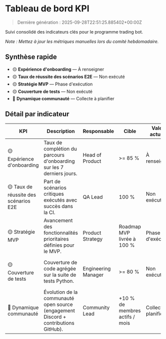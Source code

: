 # Tableau de bord KPI

> Dernière génération : 2025-09-28T22:51:25.885402+00:00Z

Suivi consolidé des indicateurs clés pour le programme trading bot.

_Note : Mettez à jour les métriques manuelles lors du comité hebdomadaire._

## Synthèse rapide

- 🟡 **Expérience d'onboarding** — À renseigner
- 🟡 **Taux de réussite des scénarios E2E** — Non exécuté
- 🟡 **Stratégie MVP** — Phase d'exécution
- 🟡 **Couverture de tests** — Non exécuté
- 🔴 **Dynamique communauté** — Collecte à planifier

## Détail par indicateur

| KPI | Description | Responsable | Cible | Valeur actuelle | Source | Mode | Cadence | Dernière mise à jour | Notes |
| --- | --- | --- | --- | --- | --- | --- | --- | --- | --- |
| 🟡 Expérience d'onboarding | Taux de complétion du parcours d'onboarding sur les 7 derniers jours. | Head of Product | >= 85 % | À renseigner | Product analytics | Manuel | Hebdomadaire | 2025-09-28T22:51:25.885402+00:00 | Renseigner depuis l'outil d'analytics (Amplitude/Matomo). |
| 🟡 Taux de réussite des scénarios E2E | Part de scénarios critiques exécutés avec succès dans la CI. | QA Lead | 100 % | Non exécuté | Workflow GitHub Actions e2e.yml | Automatique | Quotidienne | 2025-09-28T22:51:25.885402+00:00 | Calculé automatiquement à partir du statut du job e2e. Dernier run E2E non exécuté (skipped/cancelled). |
| 🟡 Stratégie MVP | Avancement des fonctionnalités prioritaires définies pour le MVP. | Product Strategy | Roadmap MVP livrée à 100 % | Phase d'exécution | Docs / productboard | Manuel | Bi-hebdomadaire | 2025-09-28T22:51:25.885402+00:00 | Mettre à jour selon le comité produit. |
| 🟡 Couverture de tests | Couverture de code agrégée sur la suite de tests Python. | Engineering Manager | >= 80 % | Non exécuté | Rapport coverage.xml | Automatique | Quotidienne | 2025-09-28T22:51:25.885402+00:00 | Généré par python -m coverage via make test. CI: tests unitaires non exécutés. |
| 🔴 Dynamique communauté | Évolution de la communauté open source (engagement Discord + contributions GitHub). | Community Lead | +10 % de membres actifs / mois | Collecte à planifier | Discord / GitHub Insights | Manuel | Mensuelle | 2025-09-28T22:51:25.885402+00:00 | Synchroniser avec l'équipe community pour alimenter la donnée. |
